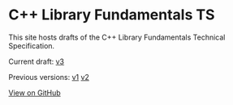 # C++ Library Fundamentals TS

This site hosts drafts of the
C++ Library Fundamentals Technical Specification.

Current draft:
[v3](v3.html)

Previous versions:
[v1](v1.html)
[v2](v2.html)

[View on GitHub](https://github.com/cplusplus/fundamentals-ts)
